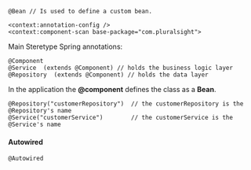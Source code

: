 
    @Bean // Is used to define a custom bean.

    <context:annotation-config />
    <context:component-scan base-package="com.pluralsight"> 

Main Steretype Spring annotations:

    @Component 
    @Service  (extends @Component) // holds the business logic layer
    @Repository  (extends @Component) // holds the data layer

In the application the **@component** defines the class as a **Bean**.

    @Repository("customerRepository")  // the customerRepository is the @Repository's name
    @Service("customerService")        // the customerService is the @Service's name
    
#### Autowired
    @Autowired
